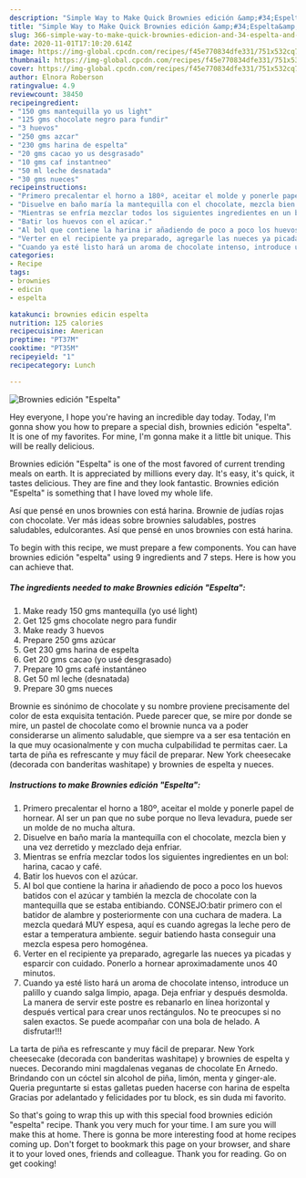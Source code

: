 ```yaml
---
description: "Simple Way to Make Quick Brownies edición &amp;#34;Espelta&amp;#34;"
title: "Simple Way to Make Quick Brownies edición &amp;#34;Espelta&amp;#34;"
slug: 366-simple-way-to-make-quick-brownies-edicion-and-34-espelta-and-34
date: 2020-11-01T17:10:20.614Z
image: https://img-global.cpcdn.com/recipes/f45e770834dfe331/751x532cq70/brownies-edicion-espelta-foto-principal.jpg
thumbnail: https://img-global.cpcdn.com/recipes/f45e770834dfe331/751x532cq70/brownies-edicion-espelta-foto-principal.jpg
cover: https://img-global.cpcdn.com/recipes/f45e770834dfe331/751x532cq70/brownies-edicion-espelta-foto-principal.jpg
author: Elnora Roberson
ratingvalue: 4.9
reviewcount: 38450
recipeingredient:
- "150 gms mantequilla yo us light"
- "125 gms chocolate negro para fundir"
- "3 huevos"
- "250 gms azcar"
- "230 gms harina de espelta"
- "20 gms cacao yo us desgrasado"
- "10 gms caf instantneo"
- "50 ml leche desnatada"
- "30 gms nueces"
recipeinstructions:
- "Primero precalentar el horno a 180º, aceitar el molde y ponerle papel de hornear. Al ser un pan que no sube porque no lleva levadura, puede ser un molde de no mucha altura."
- "Disuelve en baño maría la mantequilla con el chocolate, mezcla bien y una vez derretido y mezclado deja enfriar."
- "Mientras se enfría mezclar todos los siguientes ingredientes en un bol: harina, cacao y café."
- "Batir los huevos con el azúcar."
- "Al bol que contiene la harina ir añadiendo de poco a poco los huevos batidos con el azúcar y también la mezcla de chocolate con la mantequilla que se estaba entibiando. CONSEJO:batir primero con el batidor de alambre y posteriormente con una cuchara de madera. La mezcla quedará MUY espesa, aquí es cuando agregas la leche pero de estar a temperatura ambiente. seguir batiendo hasta conseguir una mezcla espesa pero homogénea."
- "Verter en el recipiente ya preparado, agregarle las nueces ya picadas y esparcir con cuidado. Ponerlo a hornear aproximadamente unos 40 minutos."
- "Cuando ya esté listo hará un aroma de chocolate intenso, introduce un palillo y cuando salga limpio, apaga. Deja enfriar y después desmolda. La manera de servir este postre es rebanarlo en línea horizontal y después vertical para crear unos rectángulos. No te preocupes si no salen exactos. Se puede acompañar con una bola de helado. A disfrutar!!!"
categories:
- Recipe
tags:
- brownies
- edicin
- espelta

katakunci: brownies edicin espelta 
nutrition: 125 calories
recipecuisine: American
preptime: "PT37M"
cooktime: "PT35M"
recipeyield: "1"
recipecategory: Lunch

---
```



![Brownies edición &#34;Espelta&#34;](https://img-global.cpcdn.com/recipes/f45e770834dfe331/751x532cq70/brownies-edicion-espelta-foto-principal.jpg)

Hey everyone, I hope you're having an incredible day today. Today, I'm gonna show you how to prepare a special dish, brownies edición &#34;espelta&#34;. It is one of my favorites. For mine, I'm gonna make it a little bit unique. This will be really delicious.

Brownies edición &#34;Espelta&#34; is one of the most favored of current trending meals on earth. It is appreciated by millions every day. It's easy, it's quick, it tastes delicious. They are fine and they look fantastic. Brownies edición &#34;Espelta&#34; is something that I have loved my whole life.

Así que pensé en unos brownies con está harina. Brownie de judías rojas con chocolate. Ver más ideas sobre brownies saludables, postres saludables, edulcorantes. Así que pensé en unos brownies con está harina.


To begin with this recipe, we must prepare a few components. You can have brownies edición &#34;espelta&#34; using 9 ingredients and 7 steps. Here is how you can achieve that.

<!--inarticleads1-->

##### The ingredients needed to make Brownies edición &#34;Espelta&#34;:

1. Make ready 150 gms mantequilla (yo usé light)
1. Get 125 gms chocolate negro para fundir
1. Make ready 3 huevos
1. Prepare 250 gms azúcar
1. Get 230 gms harina de espelta
1. Get 20 gms cacao (yo usé desgrasado)
1. Prepare 10 gms café instantáneo
1. Get 50 ml leche (desnatada)
1. Prepare 30 gms nueces


Brownie es sinónimo de chocolate y su nombre proviene precisamente del color de esta exquisita tentación. Puede parecer que, se mire por donde se mire, un pastel de chocolate como el brownie nunca va a poder considerarse un alimento saludable, que siempre va a ser esa tentación en la que muy ocasionalmente y con mucha culpabilidad te permitas caer. La tarta de piña es refrescante y muy fácil de preparar. New York cheesecake (decorada con banderitas washitape) y brownies de espelta y nueces. 

<!--inarticleads2-->

##### Instructions to make Brownies edición &#34;Espelta&#34;:

1. Primero precalentar el horno a 180º, aceitar el molde y ponerle papel de hornear. Al ser un pan que no sube porque no lleva levadura, puede ser un molde de no mucha altura.
1. Disuelve en baño maría la mantequilla con el chocolate, mezcla bien y una vez derretido y mezclado deja enfriar.
1. Mientras se enfría mezclar todos los siguientes ingredientes en un bol: harina, cacao y café.
1. Batir los huevos con el azúcar.
1. Al bol que contiene la harina ir añadiendo de poco a poco los huevos batidos con el azúcar y también la mezcla de chocolate con la mantequilla que se estaba entibiando. CONSEJO:batir primero con el batidor de alambre y posteriormente con una cuchara de madera. La mezcla quedará MUY espesa, aquí es cuando agregas la leche pero de estar a temperatura ambiente. seguir batiendo hasta conseguir una mezcla espesa pero homogénea.
1. Verter en el recipiente ya preparado, agregarle las nueces ya picadas y esparcir con cuidado. Ponerlo a hornear aproximadamente unos 40 minutos.
1. Cuando ya esté listo hará un aroma de chocolate intenso, introduce un palillo y cuando salga limpio, apaga. Deja enfriar y después desmolda. La manera de servir este postre es rebanarlo en línea horizontal y después vertical para crear unos rectángulos. No te preocupes si no salen exactos. Se puede acompañar con una bola de helado. A disfrutar!!!


La tarta de piña es refrescante y muy fácil de preparar. New York cheesecake (decorada con banderitas washitape) y brownies de espelta y nueces. Decorando mini magdalenas veganas de chocolate En Arnedo. Brindando con un cóctel sin alcohol de piña, limón, menta y ginger-ale. Queria preguntarte si estas galletas pueden hacerse con harina de espelta Gracias por adelantado y felicidades por tu block, es sin duda mi favorito. 

So that's going to wrap this up with this special food brownies edición &#34;espelta&#34; recipe. Thank you very much for your time. I am sure you will make this at home. There is gonna be more interesting food at home recipes coming up. Don't forget to bookmark this page on your browser, and share it to your loved ones, friends and colleague. Thank you for reading. Go on get cooking!
